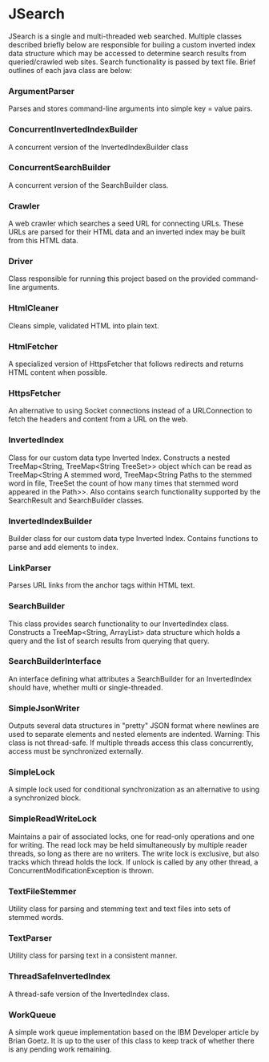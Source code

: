 # JSearch #

JSearch is a single and multi-threaded web searched. Multiple classes described briefly below are responsible for builing a custom inverted index data structure which may be accessed to determine search results from queried/crawled web sites. Search functionality is passed by text file. Brief outlines of each java class are below:

### ArgumentParser ###

Parses and stores command-line arguments into simple key = value pairs.

### ConcurrentInvertedIndexBuilder ###

A concurrent version of the InvertedIndexBuilder class

### ConcurrentSearchBuilder ###

A concurrent version of the SearchBuilder class.

### Crawler ###

A web crawler which searches a seed URL for connecting URLs. These URLs are parsed for their HTML data and an inverted index may be built from this HTML data.

### Driver ###

Class responsible for running this project based on the provided command-line arguments.

### HtmlCleaner ###

Cleans simple, validated HTML into plain text.

### HtmlFetcher ###

A specialized version of HttpsFetcher that follows redirects and returns HTML content when possible.

### HttpsFetcher ###

An alternative to using Socket connections instead of a URLConnection to fetch the headers and content from a URL on the web.

### InvertedIndex ###

Class for our custom data type Inverted Index. Constructs a nested TreeMap<String, TreeMap<String TreeSet<Integer>>> object which can be read as TreeMap<String A stemmed word, TreeMap<String Paths to the stemmed word in file, TreeSet<Integer> the count of how many times that stemmed word appeared in the Path>>. Also contains search functionality supported by the SearchResult and SearchBuilder classes.

### InvertedIndexBuilder ###

 Builder class for our custom data type Inverted Index. Contains functions to parse and add elements to index.

### LinkParser ###

Parses URL links from the anchor tags within HTML text.

### SearchBuilder ###

This class provides search functionality to our InvertedIndex class. Constructs a TreeMap<String, ArrayList<SearchResult>> data structure which holds a query and the list of search results from querying that query.
  
### SearchBuilderInterface ###

An interface defining what attributes a SearchBuilder for an InvertedIndex should have, whether multi or single-threaded.

### SimpleJsonWriter ###

Outputs several data structures in "pretty" JSON format where newlines are used to separate elements and nested elements are indented. Warning: This class is not thread-safe. If multiple threads access this class concurrently, access must be synchronized externally.

### SimpleLock ###

A simple lock used for conditional synchronization as an alternative to using a synchronized block.

### SimpleReadWriteLock ###

Maintains a pair of associated locks, one for read-only operations and one for writing. The read lock may be held simultaneously by multiple reader threads, so long as there are no writers. The write lock is exclusive, but also tracks which thread holds the lock. If unlock is called by any other thread, a ConcurrentModificationException is thrown.

### TextFileStemmer ###

Utility class for parsing and stemming text and text files into sets of stemmed words.

### TextParser ###

Utility class for parsing text in a consistent manner.

### ThreadSafeInvertedIndex ###

A thread-safe version of the InvertedIndex class.

### WorkQueue ###

A simple work queue implementation based on the IBM Developer article by Brian Goetz. It is up to the user of this class to keep track of whether there is any pending work remaining.



